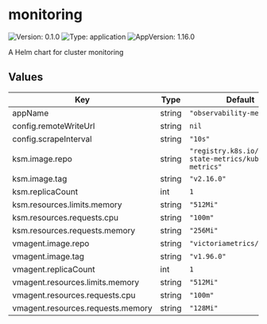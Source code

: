 # monitoring

![Version: 0.1.0](https://img.shields.io/badge/Version-0.1.0-informational?style=flat-square) ![Type: application](https://img.shields.io/badge/Type-application-informational?style=flat-square) ![AppVersion: 1.16.0](https://img.shields.io/badge/AppVersion-1.16.0-informational?style=flat-square)

A Helm chart for cluster monitoring

## Values

| Key | Type | Default | Description |
|-----|------|---------|-------------|
| appName | string | `"observability-metrics"` |  |
| config.remoteWriteUrl | string | `nil` |  |
| config.scrapeInterval | string | `"10s"` |  |
| ksm.image.repo | string | `"registry.k8s.io/kube-state-metrics/kube-state-metrics"` |  |
| ksm.image.tag | string | `"v2.16.0"` |  |
| ksm.replicaCount | int | `1` |  |
| ksm.resources.limits.memory | string | `"512Mi"` |  |
| ksm.resources.requests.cpu | string | `"100m"` |  |
| ksm.resources.requests.memory | string | `"256Mi"` |  |
| vmagent.image.repo | string | `"victoriametrics/vmagent"` |  |
| vmagent.image.tag | string | `"v1.96.0"` |  |
| vmagent.replicaCount | int | `1` |  |
| vmagent.resources.limits.memory | string | `"512Mi"` |  |
| vmagent.resources.requests.cpu | string | `"100m"` |  |
| vmagent.resources.requests.memory | string | `"128Mi"` |  |
